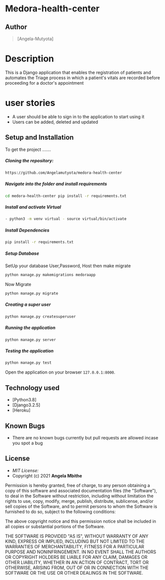 # Medora-health-center
## Author  
  
>[Angela-Mutyota]  
  
# Description  
This is a Django application that enables the registration of patients and automates the Triage process in which a patient's vitals are recorded before proceeding for a doctor's appointment

# user stories
* A user should be able to sign in to the application to start using it
* Users can be added, deleted and updated


## Setup and Installation  
To get the project .......  
  
##### Cloning the repository:  
 ```bash 
https://github.com/Angelamutyota/medora-health-center
```
##### Navigate into the folder and install requirements  
 ```bash 
cd medora-health-center pip install -r requirements.txt 
```
##### Install and activate Virtual  
 ```bash 
- python3 -m venv virtual - source virtual/bin/activate  
```  
##### Install Dependencies  
 ```bash 
 pip install -r requirements.txt 
```  
 ##### Setup Database  
  SetUp your database User,Password, Host then make migrate  
 ```bash 
python manage.py makemigrations medoraapp
 ``` 
 Now Migrate  
 ```bash 
 python manage.py migrate 
``` 
##### Creating a super user
 ```bash
 python manage.py createsuperuser
 ``` 

##### Running the application  
 ```bash 
 python manage.py server 
```
##### Testing the application  
 ```bash 
 python manage.py test 
```
Open the application on your browser `127.0.0.1:8000`.  
  
  
## Technology used  
  
* [Python3.8]
* [Django3.2.5] 
* [Heroku]  
  
  
## Known Bugs
* There are no known bugs currently but pull requests are allowed incase you spot a bug


## License
* *MIT License:*
* Copyright (c) 2021 **Angela Mbithe**

Permission is hereby granted, free of charge, to any person obtaining a copy of this software and associated documentation files (the "Software"), to deal in the Software without restriction, including without limitation the rights to use, copy, modify, merge, publish, distribute, sublicense, and/or sell copies of the Software, and to permit persons to whom the Software is furnished to do so, subject to the following conditions:

The above copyright notice and this permission notice shall be included in all copies or substantial portions of the Software.

THE SOFTWARE IS PROVIDED "AS IS", WITHOUT WARRANTY OF ANY KIND, EXPRESS OR IMPLIED, INCLUDING BUT NOT LIMITED TO THE WARRANTIES OF MERCHANTABILITY, FITNESS FOR A PARTICULAR PURPOSE AND NONINFRINGEMENT. IN NO EVENT SHALL THE AUTHORS OR COPYRIGHT HOLDERS BE LIABLE FOR ANY CLAIM, DAMAGES OR OTHER LIABILITY, WHETHER IN AN ACTION OF CONTRACT, TORT OR OTHERWISE, ARISING FROM, OUT OF OR IN CONNECTION WITH THE SOFTWARE OR THE USE OR OTHER DEALINGS IN THE SOFTWARE.